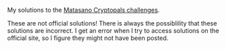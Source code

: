 My solutions to the [Matasano Cryptopals challenges](http://cryptopals.com/).

These are not official solutions!  There is always the possiblility that these solutions are incorrect.  I get an error when I try to access solutions on the official site, so I figure they might not have been posted. 
